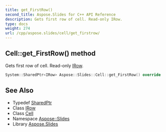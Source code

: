 ```yaml
---
title: get_FirstRow()
second_title: Aspose.Slides for C++ API Reference
description: Gets first row of cell. Read-only IRow.
type: docs
weight: 274
url: /cpp/aspose.slides/cell/get_firstrow/
---
```

## Cell::get_FirstRow() method


Gets first row of cell. Read-only [IRow](../../irow/).

```cpp
System::SharedPtr<IRow> Aspose::Slides::Cell::get_FirstRow() override
```

## See Also

* Typedef [SharedPtr](../../system/sharedptr/)
* Class [IRow](../irow/)
* Class [Cell](./)
* Namespace [Aspose::Slides](../)
* Library [Aspose.Slides](../../)